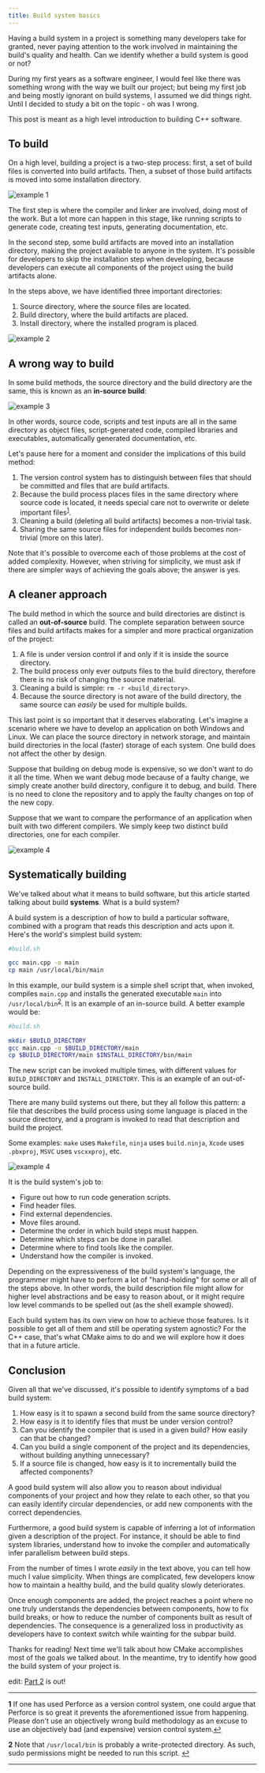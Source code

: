 ```yaml
---
title: Build system basics
---
```


Having a build system in a project is something many developers take for
granted, never paying attention to the work involved in maintaining the build's
quality and health. Can we identify whether a build system is good or not?

During my first years as a software engineer, I would feel like there was
something wrong with the way we built our project; but being my first job and
being mostly ignorant on build systems, I assumed we did things right. Until I
decided to study a bit on the topic - oh was I wrong.

This post is meant as a high level introduction to building C++ software.

## To build

On a high level, building a project is a two-step process: first, a set of
build files is converted into build artifacts. Then, a subset of those build
artifacts is moved into some installation directory.

![example 1](to_build.svg)

The first step is where the compiler and linker are involved, doing most of the
work. But a lot more can happen in this stage, like running scripts to generate
code, creating test inputs, generating documentation, etc.

In the second step, some build artifacts are moved into an installation
directory, making the project available to anyone in the system. It's possible
for developers to skip the installation step when developing, because
developers can execute all components of the project using the build
artifacts alone.

In the steps above, we have identified three important directories:

1. Source directory, where the source files are located.
2. Build directory, where the build artifacts are placed.
3. Install directory, where the installed program is placed.

![example 2](locations.svg)

## A wrong way to build

In some build methods, the source directory and the build directory are the
same, this is known as an __in-source build__:

![example 3](in_source.svg)

In other words, source code, scripts and test inputs are all in the same
directory as object files, script-generated code, compiled libraries and
executables, automatically generated documentation, etc.

Let's pause here for a moment and consider the implications of this build
method:

1. The version control system has to distinguish between files that should be
committed and files that are build artifacts.
2. Because the build process places files in the same directory where source
code is located, it needs special care not to overwrite or delete important
files<sup id="p4_obs">[1](#P4_OBS)</sup>.
3. Cleaning a build (deleting all build artifacts) becomes a non-trivial task.
4. Sharing the same source files for independent builds becomes non-trivial
(more on this later).

Note that it's possible to overcome each of those problems at the cost of added
complexity. However, when striving for simplicity, we must ask if there are
simpler ways of achieving the goals above; the answer is yes.

## A cleaner approach

The build method in which the source and build directories are distinct is
called an __out-of-source__ build. The complete separation between source files
and build artifacts makes for a simpler and more practical organization of the
project:

1. A file is under version control if and only if it is inside the source
directory.
2. The build process only ever outputs files to the build directory, therefore
there is no risk of changing the source material.
3. Cleaning a build is simple: `rm -r <build_directory>`.
4. Because the source directory is not aware of the build directory, the same
source can _easily_ be used for multiple builds.

This last point is so important that it deserves elaborating. Let's imagine a
scenario where we have to develop an application on both Windows and Linux.  We
can place the source directory in network storage, and maintain build
directories in the local (faster) storage of each system. One build does not
affect the other by design.

Suppose that building on debug mode is expensive, so we don't want to do it all
the time. When we want debug mode because of a faulty change, we simply create
another build directory, configure it to debug, and build. There is no need to
clone the repository and to apply the faulty changes on top of the new copy.

Suppose that we want to compare the performance of an application when built
with two different compilers. We simply keep two distinct build directories,
one for each compiler.

![example 4](out_of_source.svg)

## Systematically building

We've talked about what it means to build software, but this article started
talking about build __systems__. What is a build system?

A build system is a description of how to build a particular software, combined
with a program that reads this description and acts upon it. Here's the world's
simplest build system:

```sh
#build.sh

gcc main.cpp -o main
cp main /usr/local/bin/main
```

In this example, our build system is a simple shell script that, when invoked,
compiles `main.cpp` and installs the generated executable `main` into
`/usr/local/bin`<sup id="permission_obs">[2](#PERMISSION_OBS)</sup>. It is an example
of an in-source build. A better example would be:

```sh
#build.sh

mkdir $BUILD_DIRECTORY
gcc main.cpp -o $BUILD_DIRECTORY/main
cp $BUILD_DIRECTORY/main $INSTALL_DIRECTORY/bin/main
```

The new script can be invoked multiple times, with different values for
`BUILD_DIRECTORY` and `INSTALL_DIRECTORY`. This is an example of an
out-of-source build.

There are many build systems out there, but they all follow this pattern: a
file that describes the build process using some language is placed in the
source directory, and a program is invoked to read that description and build
the project.

Some examples: `make` uses `Makefile`, `ninja` uses `build.ninja`, `Xcode` uses
`.pbxproj`, `MSVC` uses `vscxxproj`, etc.

![example 4](different_systems.svg)

It is the build system's job to:

* Figure out how to run code generation scripts.
* Find header files.
* Find external dependencies.
* Move files around.
* Determine the order in which build steps must happen.
* Determine which steps can be done in parallel.
* Determine where to find tools like the compiler.
* Understand how the compiler is invoked.

Depending on the expressiveness of the build system's language, the programmer
might have to perform a lot of "hand-holding" for some or all of the steps
above. In other words, the build description file might allow for higher level
abstractions and be easy to reason about, or it might require low level
commands to be spelled out (as the shell example showed).

Each build system has its own view on how to achieve those features. Is it
possible to get all of them and still be operating system agnostic? For the C++
case, that's what CMake aims to do and we will explore how it does that in a
future article.

## Conclusion

Given all that we've discussed, it's possible to identify symptoms of a bad
build system:

1. How easy is it to spawn a second build from the same source directory?
2. How easy is it to identify files that must be under version control?
3. Can you identify the compiler that is used in a given build? How easily can
that be changed?
4. Can you build a single component of the project and its dependencies,
without building anything unnecessary?
5. If a source file is changed, how easy is it to incrementally build the
affected components?

A good build system will also allow you to reason about individual components
of your project and how they relate to each other, so that you can easily
identify circular dependencies, or add new components with the correct
dependencies.

Furthermore, a good build system is capable of inferring a lot of information
given a description of the project. For instance, it should be able to find
system libraries, understand how to invoke the compiler and automatically infer
parallelism between build steps.

From the number of times I wrote _easily_ in the text above, you can tell how
much I value simplicity. When things are complicated, few developers know how
to maintain a healthy build, and the build quality slowly deteriorates.

Once enough components are added, the project reaches a point where no one
truly understands the dependencies between components, how to fix build breaks,
or how to reduce the number of components built as result of dependencies. The
consequence is a generalized loss in productivity as developers have to context
switch while wainting for the subpar build.

Thanks for reading! Next time we'll talk about how CMake accomplishes most of
the goals we talked about. In the meantime, try to identify how good the build
system of your project is.

edit: [Part 2] is out!

-----

<b id="P4_OBS">1</b> If one has used Perforce as a version control system, one
could argue that Perforce is so great it prevents the aforementioned issue from
happening. Please don't use an objectively wrong build methodology as an excuse
to use an objectively bad (and expensive) version control system.[↩](#p4_obs)

<b id="PERMISSION_OBS">2</b> Note that `/usr/local/bin` is probably a
write-protected directory. As such, sudo permissions might be needed to run
this script. [↩](#permission_obs)

-----

[Part 2]: http://felipepiovezan.gitlab.io/blog/build_system_p2/
